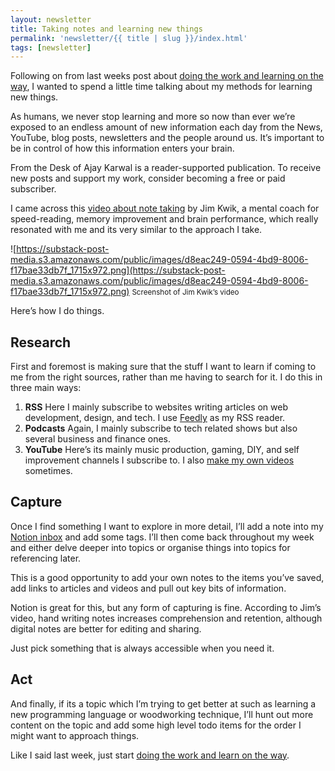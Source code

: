 ```yaml
---
layout: newsletter
title: Taking notes and learning new things
permalink: 'newsletter/{{ title | slug }}/index.html'
tags: [newsletter]
---
```


Following on from last weeks post about [doing the work and learning on the way](https://ajaykarwal.substack.com/p/do-the-work-and-learn-on-the-way), I wanted to spend a little time talking about my methods for learning new things.

As humans, we never stop learning and more so now than ever we’re exposed to an endless amount of new information each day from the News, YouTube, blog posts, newsletters and the people around us. It’s important to be in control of how this information enters your brain.

From the Desk of Ajay Karwal is a reader-supported publication. To receive new posts and support my work, consider becoming a free or paid subscriber.

I came across this [video about note taking](https://youtu.be/RfnLqdllftk) by Jim Kwik, a mental coach for speed-reading, memory improvement and brain performance, which really resonated with me and its very similar to the approach I take.

![https://substack-post-media.s3.amazonaws.com/public/images/d8eac249-0594-4bd9-8006-f17bae33db7f_1715x972.png](https://substack-post-media.s3.amazonaws.com/public/images/d8eac249-0594-4bd9-8006-f17bae33db7f_1715x972.png) <small>Screenshot of Jim Kwik’s video</small>

Here’s how I do things.

## Research

First and foremost is making sure that the stuff I want to learn if coming to me from the right sources, rather than me having to search for it. I do this in three main ways:

1. **RSS** Here I mainly subscribe to websites writing articles on web development, design, and tech. I use [Feedly](https://feedly.com/) as my RSS reader.
2. **Podcasts** Again, I mainly subscribe to tech related shows but also several business and finance ones.
3. **YouTube** Here’s its mainly music production, gaming, DIY, and self improvement channels I subscribe to. I also [make my own videos](https://www.youtube.com/channel/UC4GgjYZkWPPpFIYpLJo4brg) sometimes.

## Capture

Once I find something I want to explore in more detail, I’ll add a note into my [Notion inbox](https://ajaykarwal.com/blog/why-you-need-a-notion-inbox/) and add some tags. I’ll then come back throughout my week and either delve deeper into topics or organise things into topics for referencing later.

This is a good opportunity to add your own notes to the items you’ve saved, add links to articles and videos and pull out key bits of information.

Notion is great for this, but any form of capturing is fine. According to Jim’s video, hand writing notes increases comprehension and retention, although digital notes are better for editing and sharing.

Just pick something that is always accessible when you need it.

## Act

And finally, if its a topic which I’m trying to get better at such as learning a new programming language or woodworking technique, I’ll hunt out more content on the topic and add some high level todo items for the order I might want to approach things.

Like I said last week, just start [doing the work and learn on the way](/newsletter/do-the-work-and-learn-on-the-way).